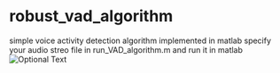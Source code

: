 # robust_vad_algorithm
simple voice activity detection algorithm implemented in matlab
specify your audio streo file in run_VAD_algorithm.m and run it in matlab
![Optional Text](../master/myFolder/vadDemo.PNG)
